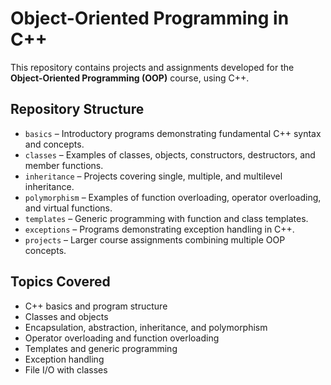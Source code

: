# Object-Oriented Programming in C++

This repository contains projects and assignments developed for the **Object-Oriented Programming (OOP)** course, using C++.

## Repository Structure

- `basics` – Introductory programs demonstrating fundamental C++ syntax and concepts.  
- `classes` – Examples of classes, objects, constructors, destructors, and member functions.  
- `inheritance` – Projects covering single, multiple, and multilevel inheritance.  
- `polymorphism` – Examples of function overloading, operator overloading, and virtual functions.  
- `templates` – Generic programming with function and class templates.  
- `exceptions` – Programs demonstrating exception handling in C++.  
- `projects` – Larger course assignments combining multiple OOP concepts.  

## Topics Covered

- C++ basics and program structure  
- Classes and objects  
- Encapsulation, abstraction, inheritance, and polymorphism  
- Operator overloading and function overloading  
- Templates and generic programming  
- Exception handling  
- File I/O with classes 
